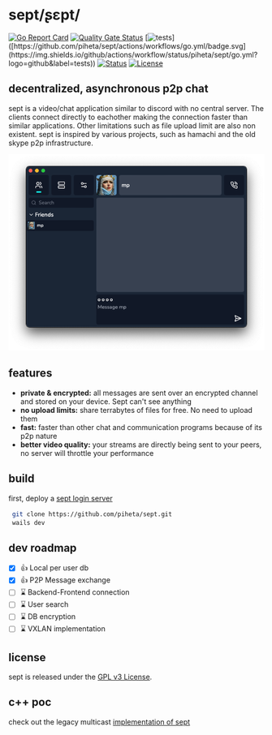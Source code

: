 # sept/ʂɛpt/
[![Go Report Card](https://goreportcard.com/badge/github.com/piheta/sept)](https://goreportcard.com/report/github.com/piheta/sept) [![Quality Gate Status](https://sonarcloud.io/api/project_badges/measure?project=piheta_sept&metric=alert_status)](https://sonarcloud.io/summary/new_code?id=piheta_sept) [![tests]([https://github.com/piheta/sept/actions/workflows/go.yml/badge.svg](https://img.shields.io/github/actions/workflow/status/piheta/sept/go.yml?logo=github&label=tests))]([https://github.com/piheta/sept/actions/workflows/go.yml/badge.svg](https://img.shields.io/github/actions/workflow/status/piheta/sept/go.yml?logo=github&label=tests)) [![Status](https://badgen.net/badge/works/almost/red)](https://badgen.net/badge/works/almost/red) [![License](https://img.shields.io/badge/License-BSD_3--Clause-blue.svg)](https://opensource.org/licenses/BSD-3-Clause) 
## decentralized, asynchronous p2p chat

sept is a video/chat application similar to discord with no central server. The clients connect directly to eachother making the connection faster than similar applications. Other limitations such as file upload limit are also non existent. 
sept is inspired by various projects, such as hamachi and the old skype p2p infrastructure.

![network system diagram](./docs/images/sept.png)

## features
- **private & encrypted:** all messages are sent over an encrypted channel and stored on your device. Sept can't see anything
- **no upload limits:** share terrabytes of files for free. No need to upload them
- **fast:** faster than other chat and communication programs because of its p2p nature
- **better video quality:** your streams are directly being sent to your peers, no server will throttle your performance

## build
first, deploy a [sept login server](https://github.com/piheta/sept-login-server)
 ```sh
  git clone https://github.com/piheta/sept.git
  wails dev
  ```

## dev roadmap
- [x] 👍 Local per user db
- [x] 👍 P2P Message exchange
- [ ] ⌛ Backend-Frontend connection
- [ ] ⌛ User search
- [ ] ⌛ DB encryption
- [ ] ⌛ VXLAN implementation

## license
sept is released under the [GPL v3 License](LICENSE).

## c++ poc
check out the legacy multicast [implementation of sept](https://github.com/piheta/sept/tree/legacy)
